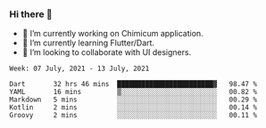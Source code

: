 ### Hi there 👋

<!--
**devcat37/devcat37** is a ✨ _special_ ✨ repository because its `README.md` (this file) appears on your GitHub profile.-->


- 🔭 I’m currently working on Chimicum application.
- 🌱 I’m currently learning Flutter/Dart.
- 👯 I’m looking to collaborate with UI designers.
<!-- - 🤔 I’m looking for help with ... -->

<!--START_SECTION:waka-->
```text
Week: 07 July, 2021 - 13 July, 2021

Dart       32 hrs 46 mins  ████████████████████████▓   98.47 % 
YAML       16 mins         ▒░░░░░░░░░░░░░░░░░░░░░░░░   00.82 % 
Markdown   5 mins          ░░░░░░░░░░░░░░░░░░░░░░░░░   00.29 % 
Kotlin     2 mins          ░░░░░░░░░░░░░░░░░░░░░░░░░   00.14 % 
Groovy     2 mins          ░░░░░░░░░░░░░░░░░░░░░░░░░   00.11 % 
```
<!--END_SECTION:waka-->
